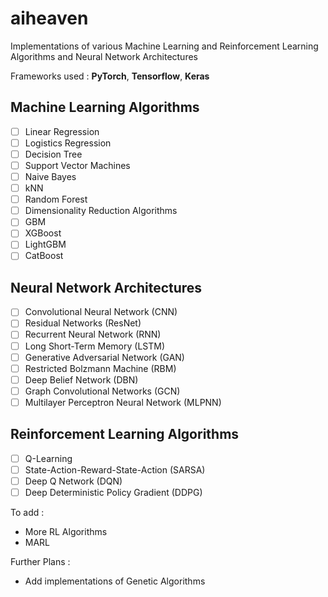 # aiheaven

Implementations of various Machine Learning and Reinforcement Learning Algorithms and Neural Network Architectures

Frameworks used : **PyTorch**, **Tensorflow**, **Keras**

## Machine Learning Algorithms

- [ ] Linear Regression
- [ ] Logistics Regression
- [ ] Decision Tree
- [ ] Support Vector Machines
- [ ] Naive Bayes
- [ ] kNN
- [ ] Random Forest
- [ ] Dimensionality Reduction Algorithms
- [ ] GBM
- [ ] XGBoost
- [ ] LightGBM
- [ ] CatBoost

## Neural Network Architectures

- [ ] Convolutional Neural Network (CNN)
- [ ] Residual Networks (ResNet)
- [ ] Recurrent Neural Network (RNN)
- [ ] Long Short-Term Memory (LSTM)
- [ ] Generative Adversarial Network (GAN)
- [ ] Restricted Bolzmann Machine (RBM)
- [ ] Deep Belief Network (DBN)
- [ ] Graph Convolutional Networks (GCN)
- [ ] Multilayer Perceptron Neural Network (MLPNN)

## Reinforcement Learning Algorithms

- [ ] Q-Learning
- [ ] State-Action-Reward-State-Action (SARSA)
- [ ] Deep Q Network (DQN)
- [ ] Deep Deterministic Policy Gradient (DDPG)

To add :

* More RL Algorithms
* MARL

Further Plans :

* Add implementations of Genetic Algorithms


